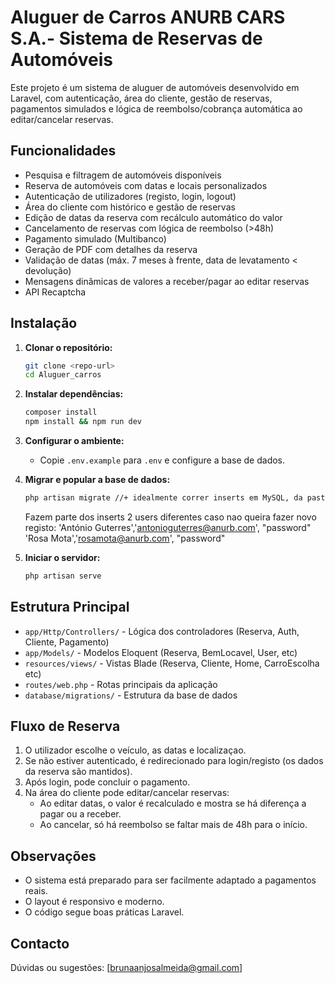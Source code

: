 # Aluguer de Carros ANURB CARS S.A.- Sistema de Reservas de Automóveis

Este projeto é um sistema de aluguer de automóveis desenvolvido em Laravel, com autenticação, área do cliente, gestão de reservas, pagamentos simulados e lógica de reembolso/cobrança automática ao editar/cancelar reservas.

## Funcionalidades

- Pesquisa e filtragem de automóveis disponíveis
- Reserva de automóveis com datas e locais personalizados
- Autenticação de utilizadores (registo, login, logout)
- Área do cliente com histórico e gestão de reservas
- Edição de datas da reserva com recálculo automático do valor
- Cancelamento de reservas com lógica de reembolso (>48h)
- Pagamento simulado (Multibanco)
- Geração de PDF com detalhes da reserva
- Validação de datas (máx. 7 meses à frente, data de levatamento < devolução)
- Mensagens dinâmicas de valores a receber/pagar ao editar reservas
- API Recaptcha

## Instalação

1. **Clonar o repositório:**
   ```bash
   git clone <repo-url>
   cd Aluguer_carros
   ```
2. **Instalar dependências:**
   ```bash
   composer install
   npm install && npm run dev
   ```
3. **Configurar o ambiente:**
   - Copie `.env.example` para `.env` e configure a base de dados.
   
4. **Migrar e popular a base de dados:**
   ```bash
   php artisan migrate //+ idealmente correr inserts em MySQL, da pasta app/Script/locacao_carros, para criar dados
   ```

   Fazem parte dos inserts 2 users diferentes caso nao queira fazer novo registo: 
   'António Guterres','antonioguterres@anurb.com', "password"
   'Rosa Mota','rosamota@anurb.com', "password"
   
5. **Iniciar o servidor:**
   ```bash
   php artisan serve
   ```

## Estrutura Principal

- `app/Http/Controllers/` - Lógica dos controladores (Reserva, Auth, Cliente, Pagamento)
- `app/Models/` - Modelos Eloquent (Reserva, BemLocavel, User, etc)
- `resources/views/` - Vistas Blade (Reserva, Cliente, Home, CarroEscolha etc)
- `routes/web.php` - Rotas principais da aplicação
- `database/migrations/` - Estrutura da base de dados 

## Fluxo de Reserva

1. O utilizador escolhe o veículo, as datas e localizaçao.
2. Se não estiver autenticado, é redirecionado para login/registo (os dados da reserva são mantidos).
3. Após login, pode concluir o pagamento.
4. Na área do cliente pode editar/cancelar reservas:
   - Ao editar datas, o valor é recalculado e mostra se há diferença a pagar ou a receber.
   - Ao cancelar, só há reembolso se faltar mais de 48h para o início.

## Observações

- O sistema está preparado para ser facilmente adaptado a pagamentos reais.
- O layout é responsivo e moderno.
- O código segue boas práticas Laravel.

## Contacto
Dúvidas ou sugestões: [brunaanjosalmeida@gmail.com]
